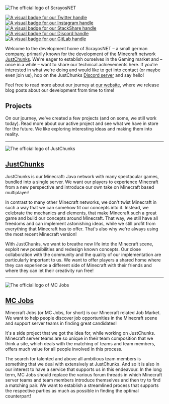 ![The official logo of ScrayosNET](images/logo/scrayosnet.png "ScrayosNET")

[![A visual badge for our Twitter handle](https://shields.io/badge/Twitter-@ScrayosNET-black?logo=twitter&style=flat&color=#1DA1F2 "Twitter")][scrayosnet-twitter]
[![A visual badge for our Instagram handle](https://shields.io/badge/Instagram-@scrayosnet-black?logo=instagram&style=flat&color=E4405F "Instagram")][scrayosnet-instagram]
[![A visual badge for our StackShare handle](https://shields.io/badge/StackShare-@scrayosnet-black?logo=stackshare&style=flat&color=0690FA "StackShare")][scrayosnet-stackshare]
[![A visual badge for our Discord handle](https://shields.io/discord/140450742329671680?label=Discord&logo=discord&style=flat&color=5865F2 "Discord")][justchunks-discord]
[![A visual badge for our GitLab handle](https://shields.io/badge/GitLab-@scrayosnet-black?logo=gitlab&style=flat&color=FC6D26 "GitLab")][scrayosnet-gitlab]

Welcome to the development home of ScrayosNET – a small german company, primarily known for the development of the
Minecraft network [JustChunks][justchunks-website]. We're eager to establish ourselves in the Gaming market and – once
in a while – want to share our technical achievements here. If you're interested in what we're doing and would like to
get into contact (or maybe even join us), hop on the JustChunks [Discord server][justchunks-discord] and say hello!

Feel free to read more about our journey at [our website][scrayosnet-website], where we release blog posts about our
development from time to time!

## Projects

On our journey, we've created a few projects (and on some, we still work today). Read more about our active project and
see what we have in store for the future. We like exploring interesting ideas and making them into reality.

---

![The official logo of JustChunks](images/logo/justchunks.png "JustChunks")

## [JustChunks][justchunks-website]

JustChunks is our Minecraft: Java network with many spectacular games, bundled into a single server. We want our players
to experience Minecraft from a new perspective and introduce our own take on Minecraft based multiplayer!

In contrast to many other Minecraft networks, we don't twist Minecraft in such a way that we can somehow fit our
concepts into it. Instead, we celebrate the mechanics and elements, that make Minecraft such a great game and build our
concepts around Minecraft. That way, we still have all freedoms and can implement astonishing ideas, while we still
profit from everything that Minecraft has to offer. That's also why we're always using the most recent Minecraft
version!

With JustChunks, we want to breathe new life into the Minecraft scene, exploit new possibilities and redesign known
concepts. Our close collaboration with the community and the quality of our implementation are particularly important to
us. We want to offer players a shared home where they can experience a different side of Minecraft with their friends
and where they can let their creativity run free!

---

![The official logo of MC Jobs](images/logo/mcjobs.png "MC Jobs")

## [MC Jobs][mcjobs-website]

Minecraft Jobs (or MC Jobs, for short) is our Minecraft related Job Market. We want to help people discover job
opportunities in the Minecraft scene and support server teams in finding great candidates!

It's a side project that we got the idea for, while working on JustChunks. Minecraft server teams are so unique in their
team composition that we think a site, which deals with the matching of teams and team members, offers much value for
all people involved in this process.

The search for talented and above all ambitious team members is something that we deal with extensively at JustChunks.
And so it is also in our interest to have a service that supports us in this endeavour. In the long term, MC Jobs should
replace the various forum threads in which Minecraft server teams and team members introduce themselves and then try to
find a matching pair. We want to establish a streamlined process that supports the respective parties as much as
possible in finding the optimal counterpart!


[scrayosnet-twitter]: https://twitter.com/ScrayosNET

[scrayosnet-instagram]: https://www.instagram.com/scrayosnet/

[scrayosnet-stackshare]: https://www.instagram.com/scrayosnet/

[justchunks-discord]: https://discord.gg/wf94dAA

[scrayosnet-gitlab]: https://gitlab.com/scrayosnet

[justchunks-website]: https://justchunks.net

[scrayosnet-website]: https://scrayos.net

[mcjobs-website]: https://mc-jobs.net
